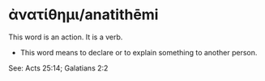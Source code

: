 # ἀνατίθημι/anatithēmi

This word is an action. It is a verb. 

* This word means to declare or to explain something to another person.

See: Acts 25:14; Galatians 2:2
